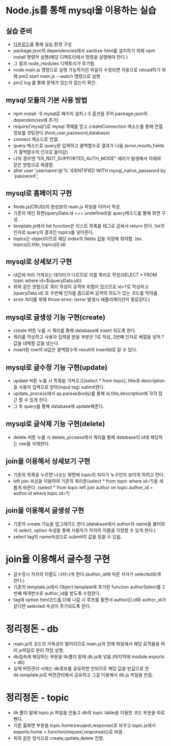 # Node.js를 통해 mysql을 이용하는 실습

## 실습 준비

* [다운로드](https://github.com/web-n/node.js-mysql/releases/tag/1)를 통해 실습 환경 구성
* package.json의 dependencies에서 sanitize-html를 설치하기 위해 npm install 명령어 실행(해당 디렉토리에서 명령을 실행해야 한다.)
* 그 결과 node_modules 디렉토리가 추가됨.
* node main.js 명령으로 실행 가능하지만 파일이 수정되면 자동으로 reload하기 위해 pm2 start main.js --watch 명령으로 실행
* pm2 log 를 통해 문제가 있는지 없는지 확인.

## mysql 모듈의 기본 사용 방법

* npm install -S mysql로 패키지 설치.(-S 옵션을 주어 package.json의 dependencies에 추가)
* require('mysql')로 mysql 객체를 얻고 createConnection 메소드를 통해 연결 정보를 셋팅한다.(host,user,password,database)
* connect 메소드로 연결.
* query 메소드로 query문 입력하고 콜백함수로 결과가 나옴.(error,results,fields 가 콜백함수의 인자로 들어감)
* 나의 경우엔 "ER_NOT_SUPPORTED_AUTH_MODE" 에러가 발생해서 아래와 같은 방법으로 해결함.
* alter user 'username'@'%' IDENTIFIED WITH mysql_native_password by 'password';

## mysql로 홈페이지 구현

* Node.js(CRUD)의 완성본의 main.js 파일을 이어서 작성.
* 기존의 메인 화면(queryData.id === undefined)을 query메소드를 통해 화면 구성.
* template.js에서 list function은 리스트 목록을 <a>태그로 감싸서 return 한다. list의 인자로 query의 결과인 topics를 넣어준다.
* topics는 object이므로 해당 index의 fields 값을 지정해 줘야함. (ex. topics[i].title, topics[i].id)

## mysql로 상세보기 구현

* id값에 따라 가져오는 데이터가 다르므로 이를 쿼리로 작성(SELECT * FROM topic where id=${queryData.id})
* 위와 같은 방법으로 쿼리 작성이 공격의 위험이 있으므로 id=?로 작성하고 [queryData.id] 로 두번째 인자를 줌으로써 
공격의 의도가 있는 코드를 막아줌.
* error 처리를 위해 throw error; (error 발생시 애플리케이션이 종료된다.)

## mysql로 글생성 기능 구현(create)

* create 버튼 누를 시 쿼리를 통해 database에 insert 되도록 한다.
* 쿼리를 작성하고 사용자 입력을 받을 부분은 ?로 작성, 2번째 인자로 배열을 넣어 ?값을 대체할 값을 넣는다.
* insert된 row의 id값은 콜백함수의 result의 insertId로 알 수 있다.

## mysql로 글수정 기능 구현(update)

* update 버튼 누를 시 목록을 가져오고(select * from topic), title과 description을 사용자 입력으로 받아(input tag) submit한다.
* update_process에서 qs.parese(body)를 통해 id,title,description에 각각 접근 할 수 있게 한다.
* 그 후 query를 통해 database에 update해준다.

## mysql로 글삭제 기능 구현(delete)

* delete 버튼 누를 시 delete_prcoess에서 쿼리를 통해 datebase의 id에 해당하는 row를 삭제한다.

## join을 이용해서 상세보기 구현

* 기존의 목록을 누르면 나오는 화면에 topic의 저자가 누구인지 보이게 하려고 한다.
* left join 속성을 이용하여 기존의 쿼리문(select * from topic where id=?)을 새롭게 바꾼다. (select * from topic left join author on topic.author_id = author.id where topic.id=?)

## join을 이용해서 글생성 구현

* 기존의 create 기능을 업그레이드 한다.(database에서 author의 name을 불러와서 select, option 속성을 통해 사용자가 저자의 이름을 지정할 수 있게 한다.)
* select tag의 name속성으로 submit이 값을 읽을 수 있음.

# join을 이용해서 글수정 구현

* 글수정시 저자의 이름도 나타나게 한다.(author_id에 따른 저자가 selected되게 한다.)
* 기존의 template.js에서 Object template에 추가된 function authorSelect를 2번째 매개변수로 author_id를 받도록 수정한다.
* tag에 option html코드를 더해 나갈 시 루프를 돌면서 author[i].id와 author_id가 같다면 selected 속성이 추가되도록 한다.

# 정리정돈 - db

* main.js의 코드의 가독성이 떨어지므로 main.js의 전체 파일에서 해당 로직들을 여러 js파일로 분리 작업 실행.
* db접속에 해당하는 부분을 lib폴더 밑에 db.js에 넣음.(마지막에 module.exports = db)
* 실제 버젼관리 시에는 db정보를 공유하면 안되므로 해당 값을 빈값으로 한 de.template.js로 버젼관리해서 공유하고 그걸 이용해서 db.js 파일을 만듬.

# 정리정돈 - topic

* lib 폴더 밑에 topic.js 파일을 만들고 db의 topic table을 이용한 코드 부분을 따로 뺀다.
* 기존 홈화면 부분을 topic.home(reuqest,response)로 바꾸고 topic.js에서 exports.home = function(request,response){}로 바꿈.
* 위와 같은 방식으로 create,update,delete 진행.

